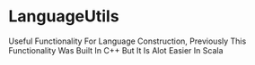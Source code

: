 # LanguageUtils
Useful Functionality For Language Construction, Previously This Functionality Was Built In C++ But It Is Alot Easier In Scala
